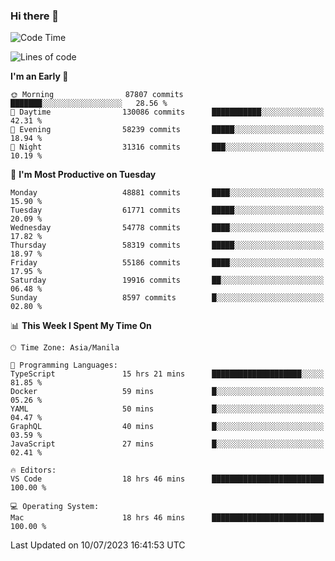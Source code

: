 ### Hi there 👋

<!--START_SECTION:waka-->
![Code Time](http://img.shields.io/badge/Code%20Time-4%2C146%20hrs%2014%20mins-blue)

![Lines of code](https://img.shields.io/badge/From%20Hello%20World%20I%27ve%20Written-113.6%20million%20lines%20of%20code-blue)

**I'm an Early 🐤** 

```text
🌞 Morning                87807 commits       ███████░░░░░░░░░░░░░░░░░░   28.56 % 
🌆 Daytime                130086 commits      ███████████░░░░░░░░░░░░░░   42.31 % 
🌃 Evening                58239 commits       █████░░░░░░░░░░░░░░░░░░░░   18.94 % 
🌙 Night                  31316 commits       ███░░░░░░░░░░░░░░░░░░░░░░   10.19 % 
```
📅 **I'm Most Productive on Tuesday** 

```text
Monday                   48881 commits       ████░░░░░░░░░░░░░░░░░░░░░   15.90 % 
Tuesday                  61771 commits       █████░░░░░░░░░░░░░░░░░░░░   20.09 % 
Wednesday                54778 commits       ████░░░░░░░░░░░░░░░░░░░░░   17.82 % 
Thursday                 58319 commits       █████░░░░░░░░░░░░░░░░░░░░   18.97 % 
Friday                   55186 commits       ████░░░░░░░░░░░░░░░░░░░░░   17.95 % 
Saturday                 19916 commits       ██░░░░░░░░░░░░░░░░░░░░░░░   06.48 % 
Sunday                   8597 commits        █░░░░░░░░░░░░░░░░░░░░░░░░   02.80 % 
```


📊 **This Week I Spent My Time On** 

```text
🕑︎ Time Zone: Asia/Manila

💬 Programming Languages: 
TypeScript               15 hrs 21 mins      ████████████████████░░░░░   81.85 % 
Docker                   59 mins             █░░░░░░░░░░░░░░░░░░░░░░░░   05.26 % 
YAML                     50 mins             █░░░░░░░░░░░░░░░░░░░░░░░░   04.47 % 
GraphQL                  40 mins             █░░░░░░░░░░░░░░░░░░░░░░░░   03.59 % 
JavaScript               27 mins             █░░░░░░░░░░░░░░░░░░░░░░░░   02.41 % 

🔥 Editors: 
VS Code                  18 hrs 46 mins      █████████████████████████   100.00 % 

💻 Operating System: 
Mac                      18 hrs 46 mins      █████████████████████████   100.00 % 
```


 Last Updated on 10/07/2023 16:41:53 UTC
<!--END_SECTION:waka-->


<!--
**rad182/rad182** is a ✨ _special_ ✨ repository because its `README.md` (this file) appears on your GitHub profile.

Here are some ideas to get you started:

- 🔭 I’m currently working on ...
- 🌱 I’m currently learning ...
- 👯 I’m looking to collaborate on ...
- 🤔 I’m looking for help with ...
- 💬 Ask me about ...
- 📫 How to reach me: ...
- 😄 Pronouns: ...
- ⚡ Fun fact: ...
-->
